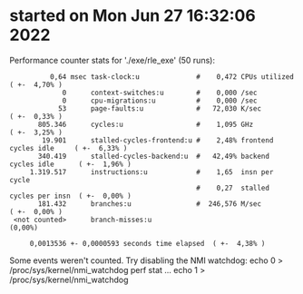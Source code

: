 # started on Mon Jun 27 16:32:06 2022


 Performance counter stats for './exe/rle_exe' (50 runs):

              0,64 msec task-clock:u              #    0,472 CPUs utilized            ( +-  4,70% )
                 0      context-switches:u        #    0,000 /sec                   
                 0      cpu-migrations:u          #    0,000 /sec                   
                53      page-faults:u             #   72,030 K/sec                    ( +-  0,33% )
           805.346      cycles:u                  #    1,095 GHz                      ( +-  3,25% )
            19.901      stalled-cycles-frontend:u #    2,48% frontend cycles idle     ( +-  6,33% )
           340.419      stalled-cycles-backend:u  #   42,49% backend cycles idle      ( +-  1,96% )
         1.319.517      instructions:u            #    1,65  insn per cycle         
                                                  #    0,27  stalled cycles per insn  ( +-  0,00% )
           181.432      branches:u                #  246,576 M/sec                    ( +-  0,00% )
     <not counted>      branch-misses:u                                               (0,00%)

         0,0013536 +- 0,0000593 seconds time elapsed  ( +-  4,38% )

Some events weren't counted. Try disabling the NMI watchdog:
	echo 0 > /proc/sys/kernel/nmi_watchdog
	perf stat ...
	echo 1 > /proc/sys/kernel/nmi_watchdog
